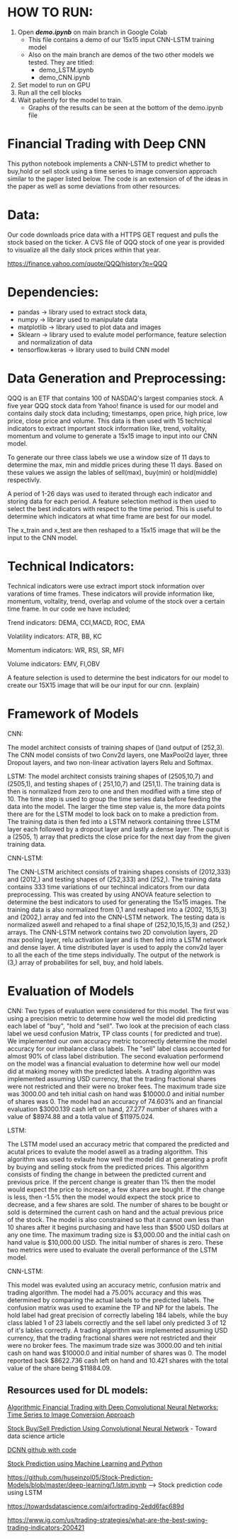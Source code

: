 # HOW TO RUN:

  1. Open ***demo.ipynb*** on main branch in Google Colab
      -  This file contains a demo of our 15x15 input CNN-LSTM training model
      -  Also on the main branch are demos of the two other models we tested. They are titled:
          -  demo_LSTM.ipynb
          -  demo_CNN.ipynb
  3. Set model to run on GPU
  4. Run all the cell blocks
  5. Wait patiently for the model to train. 
      -  Graphs of the results can be seen at the bottom of the demo.ipynb file

# Financial Trading with Deep CNN

This python notebook implements a CNN-LSTM to predict whether to buy,hold or sell stock using a time series to image conversion approach similar to the paper listed below. The code is an extension of of the ideas in the paper as well as some deviations from other resources. 

# Data: 

Our code downloads price data with a HTTPS GET request and pulls the stock based on the ticker. 
A CVS file of QQQ stock of one year is provided to visualize all the daily stock prices within that year.

https://finance.yahoo.com/quote/QQQ/history?p=QQQ

# Dependencies: 
 
  * pandas -> library used to extract stock data, 
  * numpy ->  library used to manipulate data 
  * matplotlib -> library used to plot data and images 
  * Sklearn -> library used to evalute model performance, feature selection and normalization of data 
  * tensorflow.keras ->  library used to build CNN model 


# Data Generation and Preprocessing: 



QQQ is an ETF that contains 100 of NASDAQ's largest companies stock. A five year QQQ stock data from Yahoo! finance is used for our model and contains daily stock data including; timestamps, open price, high price, low price, close price and volume. This data is then used with 15 technical indicators to extract important stock information like, trend, voltality, momentum and volume to generate a 15x15 image to input into our CNN model. 

To generate our three class labels we use a window size of 11 days to determine the max, min and middle prices during these 11 days. Based on these values we assign the lables of sell(max), buy(min) or hold(middle) respectivly. 

A period of 1-26 days was used to iterated through each indicator and storing data for each period. A feature selection method is then used to select the best indicators with respect to the time period. This is useful to determine which indicators at what time frame are best for our model. 

The x_train and x_test are then reshaped to a 15x15 image that will be the input to the CNN model. 


# Technical Indicators: 

Technical indicators were use extract import stock information over varations of time frames. These indicators will provide information like, momentum, voltality, trend, overlap and volume of the stock over a certain time frame. In our code we have included; 
  
   Trend indicators: DEMA, CCI,MACD, ROC, EMA 
   
   Volatility indicators: ATR, BB, KC 
   
   Momentum indicators: WR, RSI, SR, MFI
   
   Volume indicators: EMV, FI,OBV
   
  

 A feature selection is used to determine the best indicators for our model to create our 15X15 image that will be our input for our cnn. (explain) 


# Framework of Models

CNN: 

The model architect consists of  training shapes of ()and output of (252,3). The CNN model consists of two Conv2d layers, one MaxPool2d layer, three Dropout layers, and two non-linear activation layers Relu and Softmax. 

LSTM: 
The model architect consists training shapes of (2505,10,7) and (2505,1), and  testing shapes of ( 251,10,7) and (251,1). The training data is then is normalized from zero to one and then modified with a time step of 10. The time step is used to group the time series data before feeding the data into the model. The larger the time step value is, the more data points there are for the LSTM model to look back on to make a prediction from. The  training data is then fed into a LSTM network containing three LSTM layer each followed by a dropout layer and lastly a dense layer.  The ouput is a (2505, 1) array that predicts the close price for the next day from the given training data. 


CNN-LSTM: 

The CNN-LSTM arichitect consists of training shapes consists of (2012,333) and (2012,) and testing shapes of (252,333) and (252,). The training data contains 333 time variations of our techincal indicators from our data preprocessing. This was created by using ANOVA feature selection to determine the best indicators to used for generating the 15x15 images. The training data is also normalized from 0,1 and reshaped into a (2002, 15,15,3) and  (2002,) array and fed into the CNN-LSTM network. The testing data is normalized aswell and rehaped to a final shape of (252,10,15,15,3) and (252,) arrays. The CNN-LSTM network contains two 2D convolution layers, 2D max pooling layer, relu activation layer and is then fed into a LSTM network and dense layer. A time distributed layer is used to apply the conv2d layer to all the each of the time steps individually. The output of the network is (3,) array of probabilites for sell, buy, and hold labels. 


# Evaluation of Models 

CNN: 
Two types of evaluation were considered for this model. The first was using a precision metric to determine how well the model did predicting each label of "buy", "hold and "sell". Two look at the precision of each class label we uesd  confusion Matrix, TP class counts ( for predicted and true). We implemented our own accuracy metric tocorrectly determine the model accuracy for our imbalance class labels.  The "sell" label class accounted for almost 90% of class label distribution. The second evaluation performend on the model was a financial evaluation to determine how well our model did at making money with the predicted labels. A trading algorithm was implemented assuming USD currency, that the trading fractional shares were not restricted and their were no broker fees. The maximum trade size was 3000.00 and teh initial cash on hand was $10000.0 and initial number of shares was 0. The model had an accuracy of 74.603% and an financial evaluation  $3000.139 cash left on hand, 27.277 number of shares with a value of $8974.88 and a totla value of $11975.024. 

LSTM: 

The LSTM model used an accuracy metric that compared the predicted and acutal prices to evalute the model aswell as a trading algorithm. This algorithm was used to evlaute how well the model did at generating a profit by buying and selling stock from the predicted prices. This algorithm consists of finding the change in between the predicted current and previous price. If the percent change is greater than 1% then the model would expect the price to increase, a few shares are bought. If the change is less, then -1.5% then the model would expect the stock price to decrease, and a few shares are sold. The number of shares to be bought or sold is determined the current cash on hand and the actual previous price of the stock. The model is also constrained so that it cannot own less than 10 shares after it begins purchasing and have less than $500 USD dollars at any one time. The maximum trading size is $3,000.00 and the initial cash on hand value is $10,000.00 USD. The initial number of shares is zero. These two metrics were used to evaluate the overall performance of the LSTM model.  


CNN-LSTM: 

This model was evaluted using an accuracy metric, confusion matrix and trading algorithm. The model had a 75.00% accuracy and this was determined by comparing the actual labels to the predicted labels. The confusion matrix was used to examine the TP and NP for the labels. The hold label had great precision of correctly labeling 184 labels, while the buy class labled 1 of 23 labels correctly and the sell label only predicted 3 of 12 of it's lables correctly. A trading algorithm was implemented assuming USD currency, that the trading fractional shares were not restricted and their were no broker fees. The maximum trade size was 3000.00 and teh initial cash on hand was $10000.0 and initial number of shares was 0. The model reported back $8622.736 cash left on hand and 10.421 shares with the total value of the share being $11884.09. 







## Resources used for DL models:

[Algorithmic Financial Trading with Deep Convolutional Neural Networks: Time Series to Image Conversion Approach](https://www.researchgate.net/publication/324802031_Algorithmic_Financial_Trading_with_Deep_Convolutional_Neural_Networks_Time_Series_to_Image_Conversion_Approach)

[Stock Buy/Sell Prediction Using Convolutional Neural Network](https://towardsdatascience.com/stock-market-action-prediction-with-convnet-8689238feae3) - Toward data science article

[DCNN github with code](https://github.com/nayash/stock_cnn_blog_pub)

[Stock Prediction using Machine Learning and Python](https://www.youtube.com/watch?v=lncoLfue_Y4&ab_channel=edureka%21)

https://github.com/huseinzol05/Stock-Prediction-Models/blob/master/deep-learning/1.lstm.ipynb --> Stock prediction code using LSTM


https://towardsdatascience.com/aifortrading-2edd6fac689d

https://www.ig.com/us/trading-strategies/what-are-the-best-swing-trading-indicators-200421
